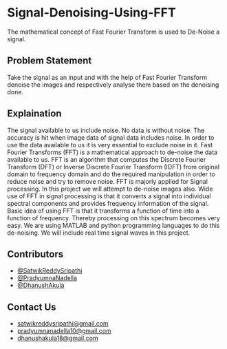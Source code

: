 # Signal-Denoising-Using-FFT
The mathematical concept of Fast Fourier Transform is used to De-Noise a signal.

## Problem Statement
Take the signal as an input and with the help of Fast Fourier Transform denoise the images and respectively analyse them based on the denoising done.

## Explaination
The signal available to us include noise. No data is without noise. The accuracy is hit when image data of signal data includes noise. In order to use the data available to us it is very essential to exclude noise in it. Fast Fourier Transforms (FFT) is a mathematical approach to de-noise the data available to us. FFT is an algorithm that computes the Discrete Fourier Transform (DFT) or Inverse Discrete Fourier Transform (IDFT) from original domain to frequency domain and do the required manipulation in order to reduce noise and try to remove noise. FFT is majorly applied for Signal processing. In this project we will attempt to de-noise images also. Wide use of FFT in signal processing is that it converts a signal into individual spectral components and provides frequency information of the signal. Basic idea of using FFT is that it transforms a function of time into a function of frequency. Thereby processing on this spectrum becomes very easy. We are using MATLAB and python programming languages to do this de-noising. We will include real time signal waves in this project. 

## Contributors
 * [@SatwikReddySripathi](https://github.com/SatwikReddySripathi)
 * [@PradyumnaNadella](https://github.com/PradyumnaNadella)
 * [@DhanushAkula](https://github.com/DhanushAkula)

## Contact Us
* satwikreddysripathi@gmail.com
* pradyumnanadella10@gmail.com
* dhanushakula18@gmail.com

